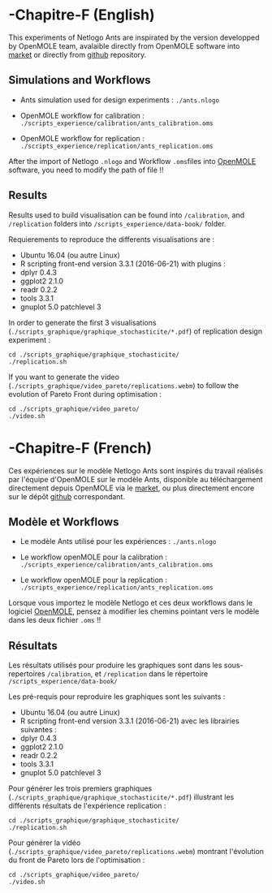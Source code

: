 # -Chapitre-F (English)

This experiments of Netlogo Ants are inspirated by the version developped by OpenMOLE team, avalaible directly from OpenMOLE software into [market](http://www.openmole.org/current/Documentation_Market%20Place.html) or directly from [github](https://github.com/openmole/openmole-market/tree/6-dev/ants) repository.

## Simulations and Workflows 

- Ants simulation used for design experiments : `./ants.nlogo`

- OpenMOLE workflow for calibration : `./scripts_experience/calibration/ants_calibration.oms`

- OpenMOLE workflow for replication :  `./scripts_experience/replication/ants_replication.oms`

After the import of Netlogo `.nlogo` and Workflow `.oms`files into [OpenMOLE](http://www.openmole.org/current/) software, you need to modify the path of file !!

## Results

Results used to build visualisation can be found into `/calibration`, and `/replication` folders into  `/scripts_experience/data-book/` folder.

Requierements to reproduce the differents visualisations are : 

- Ubuntu 16.04 (ou autre Linux)
- R scripting front-end version 3.3.1 (2016-06-21) with plugins : 
 - dplyr 0.4.3
 - ggplot2 2.1.0
 - readr 0.2.2
 - tools 3.3.1
- gnuplot 5.0 patchlevel 3

In order to generate the first 3 visualisations (`./scripts_graphique/graphique_stochasticite/*.pdf`) of replication design experiment : 

```
cd ./scripts_graphique/graphique_stochasticite/
./replication.sh
```

If you want to generate the video (`./scripts_graphique/video_pareto/replications.webm`) to follow the evolution of Pareto Front during optimisation : 

```
cd ./scripts_graphique/video_pareto/
./video.sh
```

# -Chapitre-F (French)

Ces expériences sur le modèle Netlogo Ants sont inspirés du travail réalisés par l'équipe d'OpenMOLE sur le modèle Ants, disponible au téléchargement directement depuis OpenMOLE via le [market](http://www.openmole.org/current/Documentation_Market%20Place.html), ou plus directement encore sur le dépôt [github](https://github.com/openmole/openmole-market/tree/6-dev/ants) correspondant.

## Modèle et Workflows 

- Le modèle Ants utilisé pour les expériences : `./ants.nlogo`

- Le workflow openMOLE pour la calibration : `./scripts_experience/calibration/ants_calibration.oms`

- Le workflow openMOLE pour la replication :  `./scripts_experience/replication/ants_replication.oms`

Lorsque vous importez le modèle Netlogo et ces deux workflows dans le logiciel [OpenMOLE](http://www.openmole.org/current/), pensez à modifier les chemins pointant vers le modèle dans les deux fichier `.oms` !!

## Résultats

Les résultats utilisés pour produire les graphiques sont dans les sous-repertoires  `/calibration`, et `/replication` dans le répertoire `/scripts_experience/data-book/`

Les pré-requis pour reproduire les graphiques sont les suivants : 

- Ubuntu 16.04 (ou autre Linux)
- R scripting front-end version 3.3.1 (2016-06-21) avec les librairies suivantes : 
 - dplyr 0.4.3
 - ggplot2 2.1.0
 - readr 0.2.2
 - tools 3.3.1
- gnuplot 5.0 patchlevel 3

Pour générer les trois premiers graphiques (`./scripts_graphique/graphique_stochasticite/*.pdf`) illustrant les différents résultats de l'expérience replication : 

```
cd ./scripts_graphique/graphique_stochasticite/
./replication.sh
```

Pour générer la vidéo  (`./scripts_graphique/video_pareto/replications.webm`) montrant l'évolution du front de Pareto lors de l'optimisation : 

```
cd ./scripts_graphique/video_pareto/
./video.sh
```

